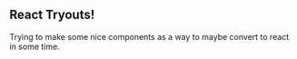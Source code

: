 ## React Tryouts!

Trying to make some nice components as a way to maybe convert to react in some time.
